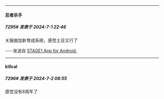 ﻿
*****

####  忍者杀手  
##### 7295#       发表于 2024-7-1 22:46

关服曲加新育成系统，感觉土豆又行了

----发送自 [STAGE1 App for Android.](http://stage1.5j4m.com/?1.37)


*****

####  killcal  
##### 7296#       发表于 2024-7-2 08:55

感觉没有8周年了

